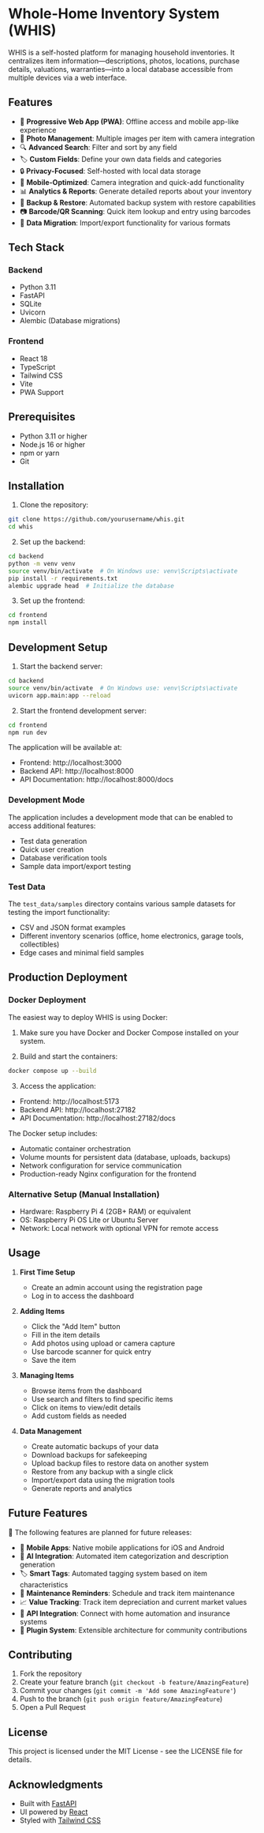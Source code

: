 # Whole-Home Inventory System (WHIS)

WHIS is a self-hosted platform for managing household inventories. It centralizes item information—descriptions, photos, locations, purchase details, valuations, warranties—into a local database accessible from multiple devices via a web interface.

## Features

- 📱 **Progressive Web App (PWA)**: Offline access and mobile app-like experience
- 📸 **Photo Management**: Multiple images per item with camera integration
- 🔍 **Advanced Search**: Filter and sort by any field
- 🏷️ **Custom Fields**: Define your own data fields and categories
- 🔒 **Privacy-Focused**: Self-hosted with local data storage
- 📱 **Mobile-Optimized**: Camera integration and quick-add functionality
- 📊 **Analytics & Reports**: Generate detailed reports about your inventory
- 🔄 **Backup & Restore**: Automated backup system with restore capabilities
- 📷 **Barcode/QR Scanning**: Quick item lookup and entry using barcodes
- 🔄 **Data Migration**: Import/export functionality for various formats

## Tech Stack

### Backend
- Python 3.11
- FastAPI
- SQLite
- Uvicorn
- Alembic (Database migrations)

### Frontend
- React 18
- TypeScript
- Tailwind CSS
- Vite
- PWA Support

## Prerequisites

- Python 3.11 or higher
- Node.js 16 or higher
- npm or yarn
- Git

## Installation

1. Clone the repository:
```bash
git clone https://github.com/yourusername/whis.git
cd whis
```

2. Set up the backend:
```bash
cd backend
python -m venv venv
source venv/bin/activate  # On Windows use: venv\Scripts\activate
pip install -r requirements.txt
alembic upgrade head  # Initialize the database
```

3. Set up the frontend:
```bash
cd frontend
npm install
```

## Development Setup

1. Start the backend server:
```bash
cd backend
source venv/bin/activate  # On Windows use: venv\Scripts\activate
uvicorn app.main:app --reload
```

2. Start the frontend development server:
```bash
cd frontend
npm run dev
```

The application will be available at:
- Frontend: http://localhost:3000
- Backend API: http://localhost:8000
- API Documentation: http://localhost:8000/docs

### Development Mode

The application includes a development mode that can be enabled to access additional features:
- Test data generation
- Quick user creation
- Database verification tools
- Sample data import/export testing

### Test Data

The `test_data/samples` directory contains various sample datasets for testing the import functionality:
- CSV and JSON format examples
- Different inventory scenarios (office, home electronics, garage tools, collectibles)
- Edge cases and minimal field samples

## Production Deployment

### Docker Deployment
The easiest way to deploy WHIS is using Docker:

1. Make sure you have Docker and Docker Compose installed on your system.

2. Build and start the containers:
```bash
docker compose up --build
```

3. Access the application:
- Frontend: http://localhost:5173
- Backend API: http://localhost:27182
- API Documentation: http://localhost:27182/docs

The Docker setup includes:
- Automatic container orchestration
- Volume mounts for persistent data (database, uploads, backups)
- Network configuration for service communication
- Production-ready Nginx configuration for the frontend

### Alternative Setup (Manual Installation)
- Hardware: Raspberry Pi 4 (2GB+ RAM) or equivalent
- OS: Raspberry Pi OS Lite or Ubuntu Server
- Network: Local network with optional VPN for remote access

## Usage

1. **First Time Setup**
   - Create an admin account using the registration page
   - Log in to access the dashboard

2. **Adding Items**
   - Click the "Add Item" button
   - Fill in the item details
   - Add photos using upload or camera capture
   - Use barcode scanner for quick entry
   - Save the item

3. **Managing Items**
   - Browse items from the dashboard
   - Use search and filters to find specific items
   - Click on items to view/edit details
   - Add custom fields as needed

4. **Data Management**
    - Create automatic backups of your data
    - Download backups for safekeeping
    - Upload backup files to restore data on another system
    - Restore from any backup with a single click
    - Import/export data using the migration tools
    - Generate reports and analytics

## Future Features

🚀 The following features are planned for future releases:

- 📱 **Mobile Apps**: Native mobile applications for iOS and Android
- 🤖 **AI Integration**: Automated item categorization and description generation
- 🏷️ **Smart Tags**: Automated tagging system based on item characteristics
- 📅 **Maintenance Reminders**: Schedule and track item maintenance
- 📈 **Value Tracking**: Track item depreciation and current market values
- 🔗 **API Integration**: Connect with home automation and insurance systems
- 🔌 **Plugin System**: Extensible architecture for community contributions

## Contributing

1. Fork the repository
2. Create your feature branch (`git checkout -b feature/AmazingFeature`)
3. Commit your changes (`git commit -m 'Add some AmazingFeature'`)
4. Push to the branch (`git push origin feature/AmazingFeature`)
5. Open a Pull Request

## License

This project is licensed under the MIT License - see the LICENSE file for details.

## Acknowledgments

- Built with [FastAPI](https://fastapi.tiangolo.com/)
- UI powered by [React](https://reactjs.org/)
- Styled with [Tailwind CSS](https://tailwindcss.com/)